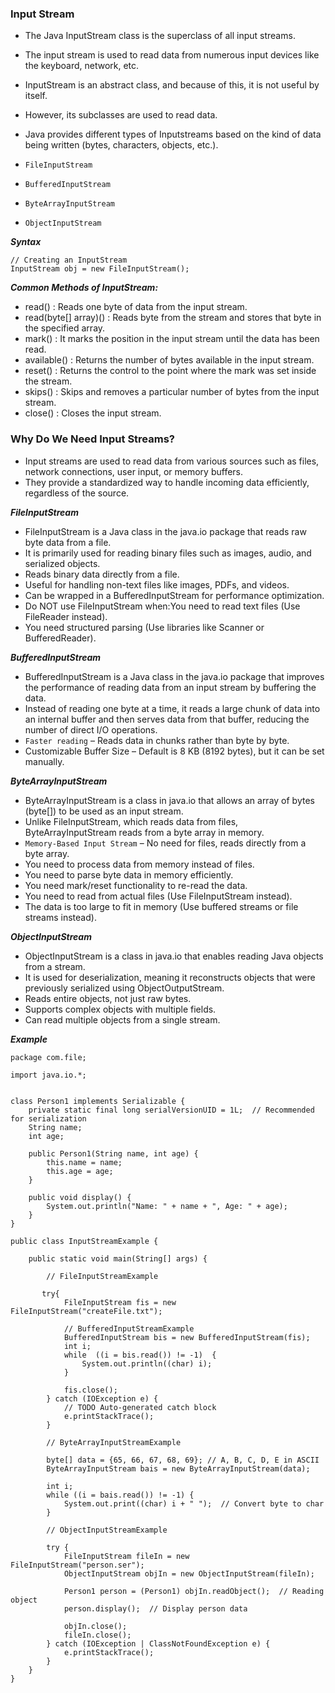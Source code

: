 ### Input Stream

- The Java InputStream class is the superclass of all input streams.
- The input stream is used to read data from numerous input devices like the keyboard, network, etc.
- InputStream is an abstract class, and because of this, it is not useful by itself.
- However, its subclasses are used to read data.

- Java provides different types of Inputstreams based on the kind of data being written (bytes, characters, objects, etc.).

- ```FileInputStream```
- ```BufferedInputStream```
- ```ByteArrayInputStream```
- ```ObjectInputStream```

***Syntax***
```
// Creating an InputStream
InputStream obj = new FileInputStream();
```

***Common Methods of InputStream:***

- read() : Reads one byte of data from the input stream.
- read(byte[] array)() : Reads byte from the stream and stores that byte in the specified array.
- mark() : It marks the position in the input stream until the data has been read.
- available() : Returns the number of bytes available in the input stream.
- reset() : Returns the control to the point where the mark was set inside the stream.
- skips() :  Skips and removes a particular number of bytes from the input stream.
- close() : Closes the input stream.

### Why Do We Need Input Streams?

- Input streams are used to read data from various sources such as files, network connections, user input, or memory buffers.
- They provide a standardized way to handle incoming data efficiently, regardless of the source.

***FileInputStream***

- FileInputStream is a Java class in the java.io package that reads raw byte data from a file.
- It is primarily used for reading binary files such as images, audio, and serialized objects.
- Reads binary data directly from a file.
- Useful for handling non-text files like images, PDFs, and videos.
- Can be wrapped in a BufferedInputStream for performance optimization.
- Do NOT use FileInputStream when:You need to read text files (Use FileReader instead).
- You need structured parsing (Use libraries like Scanner or BufferedReader).

***BufferedInputStream***

- BufferedInputStream is a Java class in the java.io package that improves the performance of reading data from an input stream by buffering the data.
-  Instead of reading one byte at a time, it reads a large chunk of data into an internal buffer and then serves data from that buffer, reducing the number of direct I/O operations.
- ```Faster reading``` – Reads data in chunks rather than byte by byte.
- Customizable Buffer Size – Default is 8 KB (8192 bytes), but it can be set manually.


***ByteArrayInputStream***

- ByteArrayInputStream is a class in java.io that allows an array of bytes (byte[]) to be used as an input stream.
- Unlike FileInputStream, which reads data from files, ByteArrayInputStream reads from a byte array in memory.
- ```Memory-Based Input Stream``` – No need for files, reads directly from a byte array.
- You need to process data from memory instead of files.
- You need to parse byte data in memory efficiently.
- You need mark/reset functionality to re-read the data.
- You need to read from actual files (Use FileInputStream instead).
- The data is too large to fit in memory (Use buffered streams or file streams instead).

***ObjectInputStream***

- ObjectInputStream is a class in java.io that enables reading Java objects from a stream.
- It is used for deserialization, meaning it reconstructs objects that were previously serialized using ObjectOutputStream.
- Reads entire objects, not just raw bytes.
- Supports complex objects with multiple fields.
- Can read multiple objects from a single stream.

***Example***

```
package com.file;

import java.io.*;


class Person1 implements Serializable {
    private static final long serialVersionUID = 1L;  // Recommended for serialization
    String name;
    int age;

    public Person1(String name, int age) {
        this.name = name;
        this.age = age;
    }

    public void display() {
        System.out.println("Name: " + name + ", Age: " + age);
    }
}

public class InputStreamExample {

    public static void main(String[] args) {
        
        // FileInputStreamExample 

       try{
            FileInputStream fis = new FileInputStream("createFile.txt");

            // BufferedInputStreamExample
            BufferedInputStream bis = new BufferedInputStream(fis);
            int i;
            while  ((i = bis.read()) != -1)  {
                System.out.println((char) i);
            }

            fis.close();
        } catch (IOException e) {
            // TODO Auto-generated catch block
            e.printStackTrace();
        }

        // ByteArrayInputStreamExample

        byte[] data = {65, 66, 67, 68, 69}; // A, B, C, D, E in ASCII
        ByteArrayInputStream bais = new ByteArrayInputStream(data);

        int i;
        while ((i = bais.read()) != -1) {
            System.out.print((char) i + " ");  // Convert byte to char
        }

        // ObjectInputStreamExample

        try {
            FileInputStream fileIn = new FileInputStream("person.ser");
            ObjectInputStream objIn = new ObjectInputStream(fileIn);

            Person1 person = (Person1) objIn.readObject();  // Reading object
            person.display();  // Display person data

            objIn.close();
            fileIn.close();
        } catch (IOException | ClassNotFoundException e) {
            e.printStackTrace();
        }
    }
}
```

